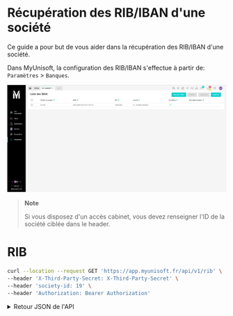 # Récupération des RIB/IBAN d'une société

Ce guide a pour but de vous aider dans la récupération des RIB/IBAN d'une société.

Dans MyUnisoft, la configuration des RIB/IBAN s'effectue à partir de: `Paramètres` > `Banques`.

![](./images/RIB.jpg)

> **Note**
>
> Si vous disposez d'un accès cabinet, vous devez renseigner l'ID de la société ciblée dans le header.

# RIB

```bash
curl --location --request GET 'https://app.myunisoft.fr/api/v1/rib' \
--header 'X-Third-Party-Secret: X-Third-Party-Secret' \
--header 'society-id: 19' \
--header 'Authorization: Bearer Authorization'
```

<details>
  <summary>Retour JSON de l'API</summary>

  ```json
    [
      {
        "rib_id": 1,
        "diary_id": 10,
        "diary_label": "Banques",
        "society_id": 19,
        "start_date": "",
        "owner": "Test SD",
        "iban": "FR7612548029989876543210917",
        "bic": "CEPAFRPP751",
        "is_default": true
      }
    ]
  ```
</details>
